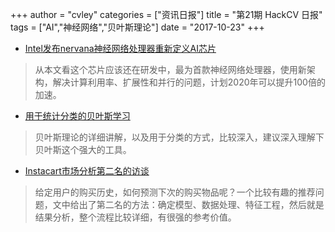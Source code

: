+++
author = "cvley"
categories = ["资讯日报"]
title = "第21期 HackCV 日报"
tags = ["AI","神经网络","贝叶斯理论"]
date = "2017-10-23"
+++

- [Intel发布nervana神经网络处理器重新定义AI芯片](https://www.intelnervana.com/intel-nervana-neural-network-processors-nnp-redefine-ai-silicon/?from=hackcv&hmsr=hackcv.com&utm_medium=hackcv.com&utm_source=hackcv.com)

> 从本文看这个芯片应该还在研发中，最为首款神经网络处理器，使用新架构，解决计算利用率、扩展性和并行的问题，计划2020年可以提升100倍的加速。

- [用于统计分类的贝叶斯学习](https://blog.statsbot.co/bayesian-learning-for-statistical-classification-f2362d620428?from=hackcv&hmsr=hackcv.com&utm_medium=hackcv.com&utm_source=hackcv.com)

> 贝叶斯理论的详细讲解，以及用于分类的方式，比较深入，建议深入理解下贝叶斯这个强大的工具。

- [Instacart市场分析第二名的访谈](http://blog.kaggle.com/2017/09/21/instacart-market-basket-analysis-winners-interview-2nd-place-kazuki-onodera/?from=hackcv&hmsr=hackcv.com&utm_medium=hackcv.com&utm_source=hackcv.com)

> 给定用户的购买历史，如何预测下次的购买物品呢？一个比较有趣的推荐问题，文中给出了第二名的方法：确定模型、数据处理、特征工程，然后就是结果分析，整个流程比较详细，有很强的参考价值。

